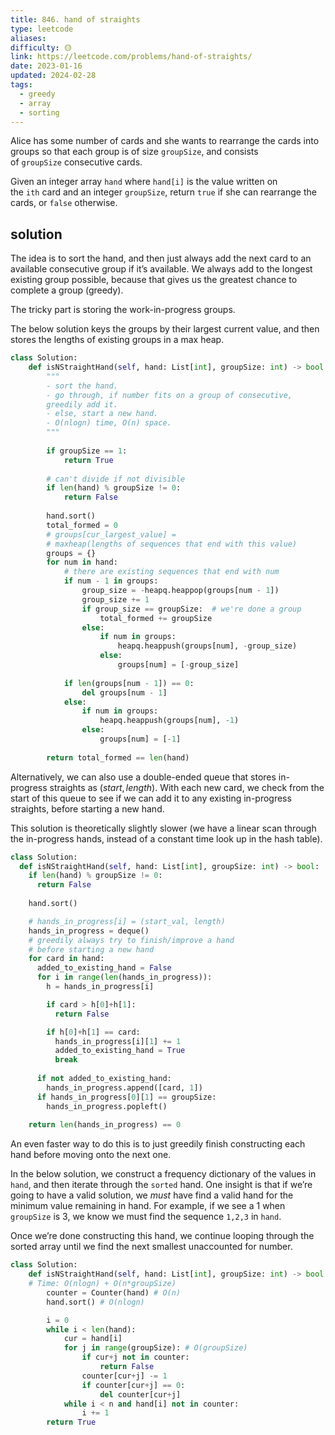 ```yaml
---
title: 846. hand of straights
type: leetcode
aliases: 
difficulty: 🟡
link: https://leetcode.com/problems/hand-of-straights/
date: 2023-01-16
updated: 2024-02-28
tags:
  - greedy
  - array
  - sorting
---
```


Alice has some number of cards and she wants to rearrange the cards into groups so that each group is of size `groupSize`, and consists of `groupSize` consecutive cards.

Given an integer array `hand` where `hand[i]` is the value written on the `ith` card and an integer `groupSize`, return `true` if she can rearrange the cards, or `false` otherwise.

## solution

The idea is to sort the hand, and then just always add the next card to an available consecutive group if it’s available. We always add to the longest existing group possible, because that gives us the greatest chance to complete a group (greedy).

The tricky part is storing the work-in-progress groups.

The below solution keys the groups by their largest current value, and then stores the lengths of existing groups in a max heap.

```python
class Solution:
	def isNStraightHand(self, hand: List[int], groupSize: int) -> bool:
		"""
		- sort the hand.
		- go through, if number fits on a group of consecutive,
		greedily add it.
		- else, start a new hand.
		- O(nlogn) time, O(n) space.
		"""
		
		if groupSize == 1:
			return True
		
		# can't divide if not divisible
		if len(hand) % groupSize != 0:
			return False
		
		hand.sort()
		total_formed = 0
		# groups[cur_largest_value] =
		# maxheap(lengths of sequences that end with this value)
		groups = {}
		for num in hand:
			# there are existing sequences that end with num
			if num - 1 in groups:
				group_size = -heapq.heappop(groups[num - 1])
				group_size += 1
				if group_size == groupSize:  # we're done a group
					total_formed += groupSize
				else:
					if num in groups:
						heapq.heappush(groups[num], -group_size)
					else:
						groups[num] = [-group_size]
			
			if len(groups[num - 1]) == 0:
				del groups[num - 1]
			else:
				if num in groups:
					heapq.heappush(groups[num], -1)
				else:
					groups[num] = [-1]
		
		return total_formed == len(hand)

```

Alternatively, we can also use a double-ended queue that stores in-progress straights as $(start, length)$. With each new card, we check from the start of this queue to see if we can add it to any existing in-progress straights, before starting a new hand.

This solution is theoretically slightly slower (we have a linear scan through the in-progress hands, instead of a constant time look up in the hash table).

```python
class Solution:
  def isNStraightHand(self, hand: List[int], groupSize: int) -> bool:
    if len(hand) % groupSize != 0:
      return False
    
    hand.sort()

    # hands_in_progress[i] = (start_val, length)
    hands_in_progress = deque()
    # greedily always try to finish/improve a hand
    # before starting a new hand
    for card in hand:
      added_to_existing_hand = False
      for i in range(len(hands_in_progress)):
        h = hands_in_progress[i]

        if card > h[0]+h[1]:
          return False

        if h[0]+h[1] == card:
          hands_in_progress[i][1] += 1
          added_to_existing_hand = True
          break
          
      if not added_to_existing_hand:
        hands_in_progress.append([card, 1])
      if hands_in_progress[0][1] == groupSize:
        hands_in_progress.popleft()
      
    return len(hands_in_progress) == 0

```

An even faster way to do this is to just greedily finish constructing each hand before moving onto the next one.

In the below solution, we construct a frequency dictionary of the values in `hand`, and then iterate through the `sorted` hand. One insight is that if we’re going to have a valid solution, we *must* have find a valid hand for the minimum value remaining in hand. For example, if we see a 1 when `groupSize` is 3, we know we must find the sequence `1,2,3` in `hand`.

Once we’re done constructing this hand, we continue looping through the sorted array until we find the next smallest unaccounted for number.

```python
class Solution:
	def isNStraightHand(self, hand: List[int], groupSize: int) -> bool:
	# Time: O(nlogn) + O(n*groupSize)
		counter = Counter(hand) # O(n)
		hand.sort() # O(nlogn)

		i = 0
		while i < len(hand):
			cur = hand[i]
			for j in range(groupSize): # O(groupSize)
				if cur+j not in counter:
					return False
				counter[cur+j] -= 1
				if counter[cur+j] == 0:
					del counter[cur+j]
			while i < n and hand[i] not in counter:
				i += 1
		return True
```
